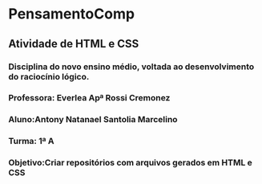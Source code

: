 # PensamentoComp
## Atividade de HTML e CSS
### Disciplina do novo ensino médio, voltada ao desenvolvimento do raciocínio lógico.
### Professora: Everlea Apª Rossi Cremonez
### Aluno:Antony Natanael Santolia Marcelino
### Turma: 1ª A
### Objetivo:Criar repositórios com arquivos gerados em HTML e CSS
